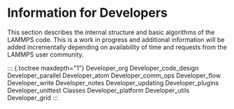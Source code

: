 # Information for Developers

This section describes the internal structure and basic algorithms of
the LAMMPS code. This is a work in progress and additional information
will be added incrementally depending on availability of time and
requests from the LAMMPS user community.

::: {.toctree maxdepth="1"}
Developer_org Developer_code_design Developer_parallel Developer_atom
Developer_comm_ops Developer_flow Developer_write Developer_notes
Developer_updating Developer_plugins Developer_unittest Classes
Developer_platform Developer_utils Developer_grid
:::
